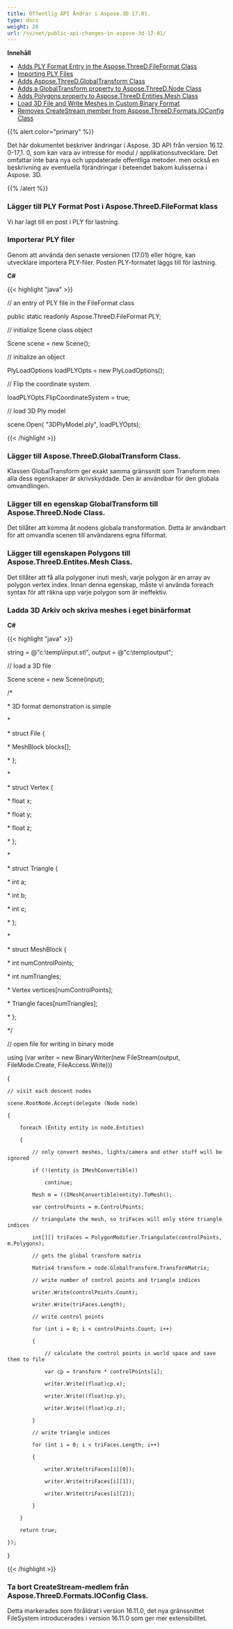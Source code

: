 ```yaml
---
title: Offentlig API Ändrar i Aspose.3D 17.01.
type: docs
weight: 20
url: /sv/net/public-api-changes-in-aspose-3d-17-01/
---
```

**Innehåll**

- [Adds PLY Format Entry in the Aspose.ThreeD.FileFormat Class](#PublicAPIChangesinAspose.3D17.01-AddsPLYFormatEntryintheAspose.ThreeD.FileFormatClass)
- [Importing PLY Files](#PublicAPIChangesinAspose.3D17.01-ImportingPLYFiles)
- [Adds Aspose.ThreeD.GlobalTransform Class](#PublicAPIChangesinAspose.3D17.01-AddsAspose.ThreeD.GlobalTransformClass)
- [Adds a GlobalTransform property to Aspose.ThreeD.Node Class](#PublicAPIChangesinAspose.3D17.01-AddsaGlobalTransformpropertytoAspose.ThreeD.NodeClass)
- [Adds Polygons property to Aspose.ThreeD.Entities.Mesh Class](#PublicAPIChangesinAspose.3D17.01-AddsPolygonspropertytoAspose.ThreeD.Entities.MeshClass)
- [Load 3D File and Write Meshes in Custom Binary Format](#PublicAPIChangesinAspose.3D17.01-Load3DFileandWriteMeshesinCustomBinaryFormat)
- [Removes CreateStream member from Aspose.ThreeD.Formats.IOConfig Class](#PublicAPIChangesinAspose.3D17.01-RemovesCreateStreammemberfromAspose.ThreeD.Formats.IOConfigClass)

{{% alert color="primary" %}} 

Det här dokumentet beskriver ändringar i Aspose. 3D API från version 16.12. 0-17,1. 0, som kan vara av intresse för modul / applikationsutvecklare. Det omfattar inte bara nya och uppdaterade offentliga metoder. men också en beskrivning av eventuella förändringar i beteendet bakom kulisserna i Aspose. 3D.

{{% /alert %}} 
###  **Lägger till PLY Format Post i Aspose.ThreeD.FileFormat klass**
Vi har lagt till en post i PLY för lastning.
###  **Importerar PLY filer**
Genom att använda den senaste versionen (17.01) eller högre, kan utvecklare importera PLY-filer. Posten PLY-formatet läggs till för lastning.

**C#**

{{< highlight "java" >}}

 // an entry of PLY file in the FileFormat class

public static readonly Aspose.ThreeD.FileFormat PLY;

// initialize Scene class object

Scene scene = new Scene();

// initialize an object

PlyLoadOptions loadPLYOpts = new PlyLoadOptions();

// Flip the coordinate system.

loadPLYOpts.FlipCoordinateSystem = true;

// load 3D Ply model

scene.Open( "3DPlyModel.ply", loadPLYOpts);

{{< /highlight >}}
###  **Lägger till Aspose.ThreeD.GlobalTransform Class.**
Klassen GlobalTransform ger exakt samma gränssnitt som Transform men alla dess egenskaper är skrivskyddade. Den är användbar för den globala omvandlingen.
###  **Lägger till en egenskap GlobalTransform till Aspose.ThreeD.Node Class.**
Det tillåter att komma åt nodens globala transformation. Detta är användbart för att omvandla scenen till användarens egna filformat.
###  **Lägger till egenskapen Polygons till Aspose.ThreeD.Entites.Mesh Class.**
Det tillåter att få alla polygoner inuti mesh, varje polygon är en array av polygon vertex index. Innan denna egenskap, måste vi använda foreach syntax för att räkna upp varje polygon som är ineffektiv.
###  **Ladda 3D Arkiv och skriva meshes i eget binärformat**
**C#**

{{< highlight "java" >}}

 string = @"c:\temp\input.stl", output = @"c:\temp\output";

// load a 3D file

Scene scene = new Scene(input);

/*

\* 3D format demonstration is simple

\* 

\* struct File {

\*   MeshBlock blocks[];

\* };

\*

\* struct Vertex {

\*   float x;

\*   float y;

\*   float z;

\* };

\* 

\* struct Triangle {

\*   int a;

\*   int b;

\*   int c;

\* };

\* 

\* struct MeshBlock {

\*   int numControlPoints;

\*   int numTriangles;

\*   Vertex vertices[numControlPoints];

\*   Triangle faces[numTriangles];

\* };

*/

// open file for writing in binary mode

using (var writer = new BinaryWriter(new FileStream(output, FileMode.Create, FileAccess.Write)))

{

    // visit each descent nodes

    scene.RootNode.Accept(delegate (Node node)

    {

        foreach (Entity entity in node.Entities)

        {

            // only convert meshes, lights/camera and other stuff will be ignored

            if (!(entity is IMeshConvertible))

                continue;

            Mesh m = ((IMeshConvertible)entity).ToMesh();

            var controlPoints = m.ControlPoints;

            // triangulate the mesh, so triFaces will only store triangle indices

            int[][] triFaces = PolygonModifier.Triangulate(controlPoints, m.Polygons);

            // gets the global transform matrix

            Matrix4 transform = node.GlobalTransform.TransformMatrix;

            // write number of control points and triangle indices

            writer.Write(controlPoints.Count);

            writer.Write(triFaces.Length);

            // write control points

            for (int i = 0; i < controlPoints.Count; i++)

            {

                // calculate the control points in world space and save them to file

                var cp = transform * controlPoints[i];

                writer.Write((float)cp.x);

                writer.Write((float)cp.y);

                writer.Write((float)cp.z);

            }

            // write triangle indices

            for (int i = 0; i < triFaces.Length; i++)

            {

                writer.Write(triFaces[i][0]);

                writer.Write(triFaces[i][1]);

                writer.Write(triFaces[i][2]);

            }

        }

        return true;

    });

}

{{< /highlight >}}
###  **Ta bort CreateStream-medlem från Aspose.ThreeD.Formats.IOConfig Class.**
Detta markerades som föråldrat i version 16.11.0, det nya gränssnittet FileSystem introducerades i version 16.11.0 som ger mer extensibilitet.

